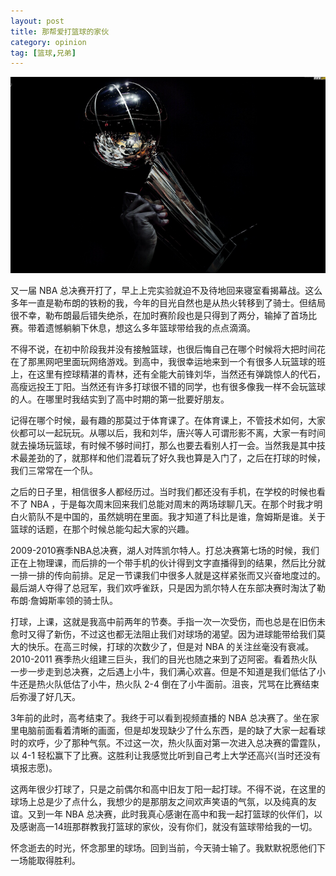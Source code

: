 ```yaml
---
layout: post
title: 那帮爱打篮球的家伙
category: opinion
tag: [篮球,兄弟]
---
```


![bg](/images/bg/nbafinals.jpg)

又一届 NBA 总决赛开打了，早上上完实验就迫不及待地回来寝室看揭幕战。这么多年一直是勒布朗的铁粉的我，今年的目光自然也是从热火转移到了骑士。但结局很不幸，勒布朗最后错失绝杀，在加时赛阶段也是只得到了两分，输掉了首场比赛。带着遗憾躺躺下休息，想这么多年篮球带给我的点点滴滴。

不得不说，在初中阶段我并没有接触篮球，也很后悔自己在哪个时候将大把时间花在了那黑网吧里面玩网络游戏。到高中，我很幸运地来到一个有很多人玩篮球的班上，在这里有控球精湛的青林，还有全能大前锋刘华，当然还有弹跳惊人的代石，高瘦远投王丁阳。当然还有许多打球很不错的同学，也有很多像我一样不会玩篮球的人。在哪里时我结实到了高中时期的第一批要好朋友。

<!--more-->

记得在哪个时候，最有趣的那莫过于体育课了。在体育课上，不管技术如何，大家伙都可以一起玩玩。从哪以后，我和刘华，唐兴等人可谓形影不离，大家一有时间就去操场玩篮球，有时候不够时间打，那么也要去看别人打一会。当然我是其中技术最差劲的了，就那样和他们混着玩了好久我也算是入门了，之后在打球的时候，我们三常常在一个队。

之后的日子里，相信很多人都经历过。当时我们都还没有手机，在学校的时候也看不了 NBA ，于是每次周末回来我们总能对周末的两场球聊几天。在那个时我才明白火箭队不是中国的，虽然姚明在里面。我才知道了科比是谁，詹姆斯是谁。关于篮球的话题，在那个时候总能勾起大家的兴趣。

2009-2010赛季NBA总决赛，湖人对阵凯尔特人。打总决赛第七场的时候，我们正在上物理课，而后排的一个带手机的伙计得到文字直播得到的结果，然后比分就一排一排的传向前排。足足一节课我们中很多人就是这样紧张而又兴奋地度过的。最后湖人夺得了总冠军，我们欢呼雀跃，只是因为凯尔特人在东部决赛时淘汰了勒布朗·詹姆斯率领的骑士队。

打球，上课，这就是我高中前两年的节奏。手指一次一次受伤，而也总是在旧伤未愈时又得了新伤，不过这也都无法阻止我们对球场的渴望。因为进球能带给我们莫大的快乐。在高三时候，打球的次数少了，但是对 NBA 的关注丝毫没有衰减。2010-2011 赛季热火组建三巨头，我们的目光也随之来到了迈阿密。看着热火队一步一步走到总决赛，之后遇上小牛，我们满心欢喜。但是不知道是我们低估了小牛还是热火队低估了小牛，热火队 2-4 倒在了小牛面前。沮丧，咒骂在比赛结束后弥漫了好几天。

3年前的此时，高考结束了。我终于可以看到视频直播的 NBA 总决赛了。坐在家里电脑前面看着清晰的画面，但是却发现缺少了什么东西，是的缺了大家一起看球时的欢呼，少了那种气氛。不过这一次，热火队面对第一次进入总决赛的雷霆队，以 4-1 轻松赢下了比赛。这胜利让我感觉比听到自己考上大学还高兴(当时还没有填报志愿)。

这两年很少打球了，只是之前偶尔和高中旧友丁阳一起打球。不得不说，在这里的球场上总是少了点什么，我想少的是那朋友之间欢声笑语的气氛，以及纯真的友谊。又到一年 NBA 总决赛，此时我真心感谢在高中和我一起打篮球的伙伴们，以及感谢高一14班那群教我打篮球的家伙，没有你们，就没有篮球带给我的一切。

怀念逝去的时光，怀念那里的球场。回到当前，今天骑士输了。我默默祝愿他们下一场能取得胜利。

